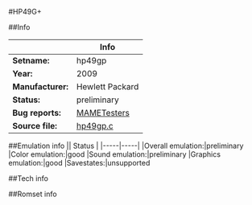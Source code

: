 #HP49G+

##Info

||Info|
|-----|-----|
|**Setname:**|hp49gp
|**Year:**|2009
|**Manufacturer:**|Hewlett Packard
|**Status:**|preliminary
|**Bug reports:**|[MAMETesters](http://mametesters.org/view_all_set.php?type=1&temporary=y&search=hp49gp.c)
|**Source file:**|[hp49gp.c](https://github.com/mamedev/mame/blob/master/src/mess/drivers/hp49gp.c)

##Emulation info
|| Status |
|-----|-----|
|Overall emulation:|preliminary
|Color emulation:|good
|Sound emulation:|preliminary
|Graphics emulation:|good
|Savestates:|unsupported

##Tech info

##Romset info

<!--- START OF EDITED COMMENT DO NOT TOUCH TEXT ABOVE-->
